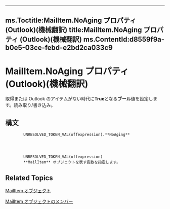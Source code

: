 

---
ms.Toctitle:MailItem.NoAging プロパティ (Outlook)(機械翻訳)
title:MailItem.NoAging プロパティ (Outlook)(機械翻訳)
ms.ContentId:d8559f9a-b0e5-03ce-febd-e2bd2ca033c9
---
# MailItem.NoAging プロパティ (Outlook)(機械翻訳)




取得または Outlook のアイテムがない時代に**True**となる**ブール**値を設定します。読み取り/書き込み。

## 構文

            UNRESOLVED_TOKEN_VAL(offexpression).**NoAging**




            UNRESOLVED_TOKEN_VAL(offexpression)
            **MailItem** オブジェクトを表す変数を指定します。



## Related Topics

[MailItem オブジェクト](14197346-05d2-0250-fa4c-4a6b07daf25f.md)

[MailItem オブジェクトのメンバー](1094d7df-ee80-a4b0-5a21-db2979506e6b.md)




